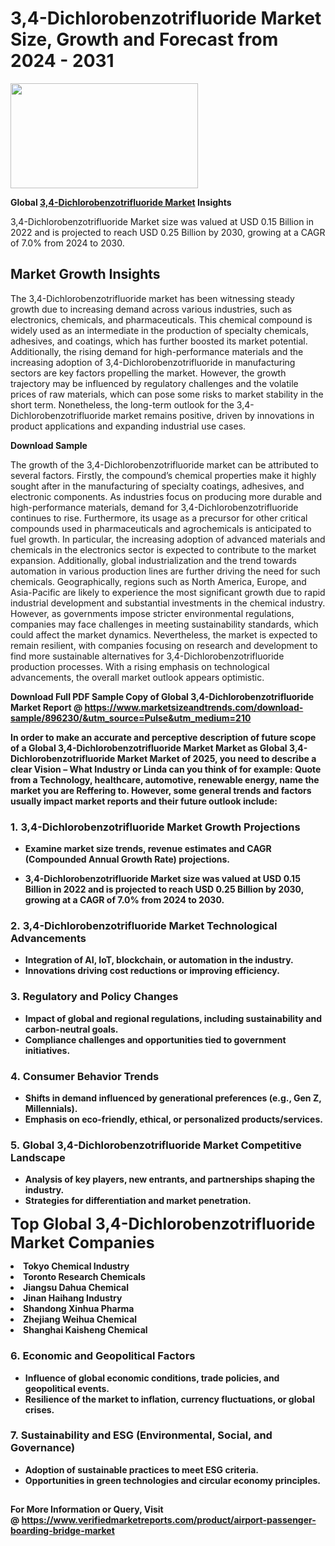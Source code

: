 <H1>3,4-Dichlorobenzotrifluoride Market Size, Growth and Forecast from 2024 - 2031</H1><img class="aligncenter size-medium wp-image-584254" src="https://thirdeyenews.in/wp-content/uploads/2024/09/Global-Market-Research-300x168.jpeg" alt="" width="300" height="168" /><p><strong>Global&nbsp;<a href="https://www.marketsizeandtrends.com/download-sample/896230/&amp;utm_source=Pulse&amp;utm_medium=210">3,4-Dichlorobenzotrifluoride Market</a> Insights</strong></p><p>3,4-Dichlorobenzotrifluoride Market size was valued at USD 0.15 Billion in 2022 and is projected to reach USD 0.25 Billion by 2030, growing at a CAGR of 7.0% from 2024 to 2030.</p><p><h2>Market Growth Insights</h2> <p>The 3,4-Dichlorobenzotrifluoride market has been witnessing steady growth due to increasing demand across various industries, such as electronics, chemicals, and pharmaceuticals. This chemical compound is widely used as an intermediate in the production of specialty chemicals, adhesives, and coatings, which has further boosted its market potential. Additionally, the rising demand for high-performance materials and the increasing adoption of 3,4-Dichlorobenzotrifluoride in manufacturing sectors are key factors propelling the market. However, the growth trajectory may be influenced by regulatory challenges and the volatile prices of raw materials, which can pose some risks to market stability in the short term. Nonetheless, the long-term outlook for the 3,4-Dichlorobenzotrifluoride market remains positive, driven by innovations in product applications and expanding industrial use cases.</p> <p><strong>Download Sample</strong></p> <p>The growth of the 3,4-Dichlorobenzotrifluoride market can be attributed to several factors. Firstly, the compound’s chemical properties make it highly sought after in the manufacturing of specialty coatings, adhesives, and electronic components. As industries focus on producing more durable and high-performance materials, demand for 3,4-Dichlorobenzotrifluoride continues to rise. Furthermore, its usage as a precursor for other critical compounds used in pharmaceuticals and agrochemicals is anticipated to fuel growth. In particular, the increasing adoption of advanced materials and chemicals in the electronics sector is expected to contribute to the market expansion. Additionally, global industrialization and the trend towards automation in various production lines are further driving the need for such chemicals. Geographically, regions such as North America, Europe, and Asia-Pacific are likely to experience the most significant growth due to rapid industrial development and substantial investments in the chemical industry. However, as governments impose stricter environmental regulations, companies may face challenges in meeting sustainability standards, which could affect the market dynamics. Nevertheless, the market is expected to remain resilient, with companies focusing on research and development to find more sustainable alternatives for 3,4-Dichlorobenzotrifluoride production processes. With a rising emphasis on technological advancements, the overall market outlook appears optimistic.</p> <p><strong></p><p><span class=""><strong>Download Full PDF Sample Copy of Global 3,4-Dichlorobenzotrifluoride Market Report</strong> @ <a href="https://www.marketsizeandtrends.com/download-sample/896230/&amp;utm_source=Pulse&amp;utm_medium=210" target="_blank">https://www.marketsizeandtrends.com/download-sample/896230/&amp;utm_source=Pulse&amp;utm_medium=210</a></span></p><p>In order to make an accurate and perceptive description of future scope of a Global&nbsp;3,4-Dichlorobenzotrifluoride Market Market as Global&nbsp;3,4-Dichlorobenzotrifluoride Market Market of 2025, you need to describe a clear Vision &ndash; What Industry or Linda can you think of for example: Quote from a Technology, healthcare, automotive, renewable energy, name the market you are Reffering to. However, some general trends and factors usually impact market reports and their future outlook include:</p><h3>1.&nbsp;<strong>3,4-Dichlorobenzotrifluoride Market Growth Projections</strong></h3><ul><li>Examine market size trends, revenue estimates and CAGR (Compounded Annual Growth Rate) projections.</li><li><p>3,4-Dichlorobenzotrifluoride Market size was valued at USD 0.15 Billion in 2022 and is projected to reach USD 0.25 Billion by 2030, growing at a CAGR of 7.0% from 2024 to 2030.</p></li></ul><h3>2.&nbsp;<strong>3,4-Dichlorobenzotrifluoride Market Technological Advancements</strong></h3><ul><li>Integration of AI, IoT, blockchain, or automation in the industry.</li><li>Innovations driving cost reductions or improving efficiency.</li></ul><h3>3.&nbsp;<strong>Regulatory and Policy Changes</strong></h3><ul><li>Impact of global and regional regulations, including sustainability and carbon-neutral goals.</li><li>Compliance challenges and opportunities tied to government initiatives.</li></ul><h3>4.&nbsp;<strong>Consumer Behavior Trends</strong></h3><ul><li>Shifts in demand influenced by generational preferences (e.g., Gen Z, Millennials).</li><li>Emphasis on eco-friendly, ethical, or personalized products/services.</li></ul><h3>5.&nbsp;<strong>Global 3,4-Dichlorobenzotrifluoride Market Competitive Landscape</strong></h3><ul><li>Analysis of key players, new entrants, and partnerships shaping the industry.</li><li>Strategies for differentiation and market penetration.</li></ul><p data-pm-slice="1 1 []"><span style="color: inherit; font-family: inherit; font-size: 25px;">Top Global 3,4-Dichlorobenzotrifluoride Market Companies</span></p><div class="" data-test-id=""><p><li>Tokyo Chemical Industry</li><li> Toronto Research Chemicals</li><li> Jiangsu Dahua Chemical</li><li> Jinan Haihang Industry</li><li> Shandong Xinhua Pharma</li><li> Zhejiang Weihua Chemical</li><li> Shanghai Kaisheng Chemical</li></p></div><h3>6.&nbsp;<strong>Economic and Geopolitical Factors</strong></h3><ul><li>Influence of global economic conditions, trade policies, and geopolitical events.</li><li>Resilience of the market to inflation, currency fluctuations, or global crises.</li></ul><h3>7.&nbsp;<strong>Sustainability and ESG (Environmental, Social, and Governance)</strong></h3><ul><li>Adoption of sustainable practices to meet ESG criteria.</li><li>Opportunities in green technologies and circular economy principles.</li></ul><h2><strong style="font-size: 14px;">For More Information or Query, Visit @&nbsp;</strong><a style="background-color: #ffffff; font-size: 14px;" href="https://www.marketsizeandtrends.com/report/34-dichlorobenzotrifluoride-market/" target="_blank">https://www.verifiedmarketreports.com/product/airport-passenger-boarding-bridge-market</a></h2>
